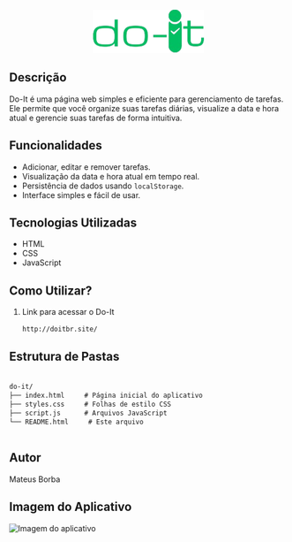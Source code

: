 </head>
<body>

<p align="center">
  <img src="./Logos/3-removebg-preview.png" alt="Sua Imagem">
</p>

<h2>Descrição</h2>

<p>Do-It é uma página web simples e eficiente para gerenciamento de tarefas. Ele permite que você organize suas tarefas diárias, visualize a data e hora atual e gerencie suas tarefas de forma intuitiva.</p>

<h2>Funcionalidades</h2>

<ul>
    <li>Adicionar, editar e remover tarefas.</li>
    <li>Visualização da data e hora atual em tempo real.</li>
    <li>Persistência de dados usando <code>localStorage</code>.</li>
    <li>Interface simples e fácil de usar.</li>
</ul>

<h2>Tecnologias Utilizadas</h2>

<ul>
    <li>HTML</li>
    <li>CSS</li>
    <li>JavaScript</li>
</ul>

  <h2>Como Utilizar?</h2>

<ol>
    <li>Link para acessar o Do-It</li>
    <pre><code>http://doitbr.site/</code></pre>
</ol>

<h2>Estrutura de Pastas</h2>

<pre><code>
do-it/
├── index.html     # Página inicial do aplicativo
├── styles.css     # Folhas de estilo CSS
├── script.js      # Arquivos JavaScript
└── README.html     # Este arquivo
    </code></pre>


<h2>Autor</h2>

<p>Mateus Borba</p>

<h2>Imagem do Aplicativo</h2>

<img src="" alt="Imagem do aplicativo" style="max-width: 100%;">

</body>
</html>
